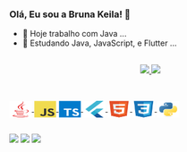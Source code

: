 ### Olá, Eu sou a Bruna Keila! 👋


- 🔭 Hoje trabalho com Java  ...
- 🌱 Estudando Java, JavaScript, e Flutter ...
##

<div align="center">
  <a href="https://github.com/brunaa-keila">
  <img height="150em"  src="https://github-readme-stats.vercel.app/api?username=brunaa-keila&show_icons=true&theme=radical&include_all_commits=true&count_private=true"/>
  <img height="150em" src="https://github-readme-stats.vercel.app/api/top-langs/?username=brunaa-keila&layout=compact&langs_count=7&theme=radical"/>
</div>
  
  ##
<div style="display: inline_block"><br>
  <img align="center" alt="bruna-Js" height="30" width="40" src="https://raw.githubusercontent.com/devicons/devicon/master/icons/java/java-plain.svg">
   <img align="center" alt="bruna-javas" height="30" width="40" src="https://raw.githubusercontent.com/devicons/devicon/master/icons/javascript/javascript-original.svg">
  <img align="center" alt="bruna-Ts" height="30" width="40" src="https://raw.githubusercontent.com/devicons/devicon/master/icons/typescript/typescript-plain.svg">
  <img align="center" alt="bruna-React" height="30" width="40" src="https://raw.githubusercontent.com/devicons/devicon/master/icons/flutter/flutter-original.svg">
  <img align="center" alt="bruna-HTML" height="30" width="40" src="https://raw.githubusercontent.com/devicons/devicon/master/icons/html5/html5-original.svg">
  <img align="center" alt="bruna-CSS" height="30" width="40" src="https://raw.githubusercontent.com/devicons/devicon/master/icons/css3/css3-original.svg">
  <img align="center" alt="bruna-Python" height="30" width="40" src="https://raw.githubusercontent.com/devicons/devicon/master/icons/python/python-original.svg">
 
</div>

##
<div> 
  <a href="https://instagram.com/ib.runa" target="_blank"><img src="https://img.shields.io/badge/-Instagram-%23E4405F?style=for-the-badge&logo=instagram&logoColor=white" target="_blank"></a>
  <a href = "mailto:brunakeilaoliveira@gmail.com"><img src="https://img.shields.io/badge/-Gmail-%23333?style=for-the-badge&logo=gmail&logoColor=white" target="_blank"></a>
  <a href="https://www.linkedin.com/in/bruna-keila-3253961bb/" target="_blank"><img src="https://img.shields.io/badge/-LinkedIn-%230077B5?style=for-the-badge&logo=linkedin&logoColor=white" target="_blank"></a> 
</div> 
